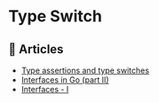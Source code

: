 # Type Switch

## 📕 Articles
- [Type assertions and type switches](https://yourbasic.org/golang/type-assertion-switch/)
- [Interfaces in Go (part II)](https://medium.com/golangspec/interfaces-in-go-part-ii-d5057ffdb0a6)
- [Interfaces - I](https://golangbot.com/interfaces-part-1/)